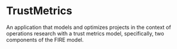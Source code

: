 # TrustMetrics
An application that models and optimizes projects in the context of operations research with a trust metrics model, specifically, two components of the FIRE model.

